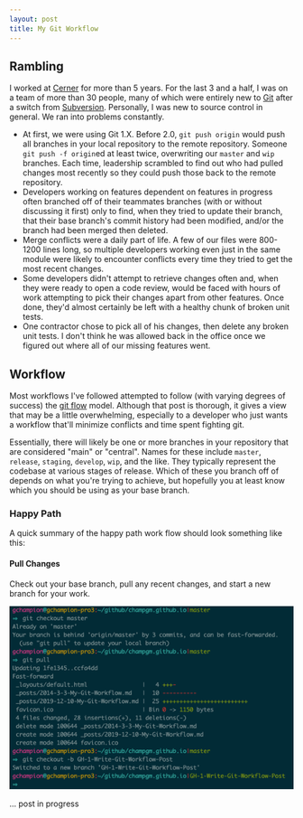```yaml
---
layout: post
title: My Git Workflow
---
```


## Rambling
I worked at [Cerner](https://en.wikipedia.org/wiki/Cerner) for more than 5 years. For the last 3 and a half, I was on a team of more than 30 people, many of which were entirely new to [Git](https://en.wikipedia.org/wiki/Git) after a switch from [Subversion](https://en.wikipedia.org/wiki/Apache_Subversion). Personally, I was new to source control in general. We ran into problems constantly.
  * At first, we were using Git 1.X. Before 2.0, `git push origin` would push all branches in your local repository to the remote repository. Someone `git push -f origin`ed at least twice, overwriting our `master` and `wip` branches. Each time, leadership scrambled to find out who had pulled changes most recently so they could push those back to the remote repository.
  * Developers working on features dependent on features in progress often branched off of their teammates branches (with or without discussing it first) only to find, when they tried to update their branch, that their base branch's commit history had been modified, and/or the branch had been merged then deleted.
  * Merge conflicts were a daily part of life. A few of our files were 800-1200 lines long, so multiple developers working even just in the same module were likely to encounter conflicts every time they tried to get the most recent changes.
  * Some developers didn't attempt to retrieve changes often and, when they were ready to open a code review, would be faced with hours of work attempting to pick their changes apart from other features. Once done, they'd almost certainly be left with a healthy chunk of broken unit tests.
  * One contractor chose to pick all of his changes, then delete any broken unit tests. I don't think he was allowed back in the office once we figured out where all of our missing features went.

## Workflow
Most workflows I've followed attempted to follow (with varying degrees of success) the [git flow](https://nvie.com/posts/a-successful-git-branching-model/) model. Although that post is thorough, it gives a view that may be a little overwhelming, especially to a developer who just wants a workflow that'll minimize conflicts and time spent fighting git.

Essentially, there will likely be one or more branches in your repository that are considered "main" or "central". Names for these include `master`, `release`, `staging`, `develop`, `wip`, and the like. They typically represent the codebase at various stages of release. Which of these you branch off of depends on what you're trying to achieve, but hopefully you at least know which you should be using as your base branch.

### Happy Path
A quick summary of the happy path work flow should look something like this:

#### Pull Changes
Check out your base branch, pull any recent changes, and start a new branch for your work.

![Pull Changes](2019-12-10-My-Git-Workflow/1.checkout-master.png)



... post in progress